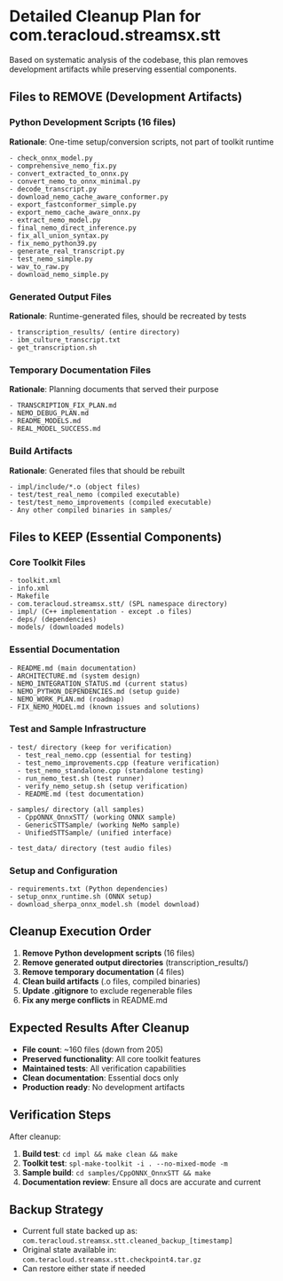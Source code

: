 # Detailed Cleanup Plan for com.teracloud.streamsx.stt

Based on systematic analysis of the codebase, this plan removes development artifacts while preserving essential components.

## Files to REMOVE (Development Artifacts)

### Python Development Scripts (16 files)
**Rationale**: One-time setup/conversion scripts, not part of toolkit runtime
```
- check_onnx_model.py
- comprehensive_nemo_fix.py
- convert_extracted_to_onnx.py
- convert_nemo_to_onnx_minimal.py
- decode_transcript.py
- download_nemo_cache_aware_conformer.py
- export_fastconformer_simple.py
- export_nemo_cache_aware_onnx.py
- extract_nemo_model.py
- final_nemo_direct_inference.py
- fix_all_union_syntax.py
- fix_nemo_python39.py
- generate_real_transcript.py
- test_nemo_simple.py
- wav_to_raw.py
- download_nemo_simple.py
```

### Generated Output Files
**Rationale**: Runtime-generated files, should be recreated by tests
```
- transcription_results/ (entire directory)
- ibm_culture_transcript.txt
- get_transcription.sh
```

### Temporary Documentation Files
**Rationale**: Planning documents that served their purpose
```
- TRANSCRIPTION_FIX_PLAN.md
- NEMO_DEBUG_PLAN.md
- README_MODELS.md
- REAL_MODEL_SUCCESS.md
```

### Build Artifacts
**Rationale**: Generated files that should be rebuilt
```
- impl/include/*.o (object files)
- test/test_real_nemo (compiled executable)
- test/test_nemo_improvements (compiled executable)
- Any other compiled binaries in samples/
```

## Files to KEEP (Essential Components)

### Core Toolkit Files
```
- toolkit.xml
- info.xml
- Makefile
- com.teracloud.streamsx.stt/ (SPL namespace directory)
- impl/ (C++ implementation - except .o files)
- deps/ (dependencies)
- models/ (downloaded models)
```

### Essential Documentation
```
- README.md (main documentation)
- ARCHITECTURE.md (system design)
- NEMO_INTEGRATION_STATUS.md (current status)
- NEMO_PYTHON_DEPENDENCIES.md (setup guide)
- NEMO_WORK_PLAN.md (roadmap)
- FIX_NEMO_MODEL.md (known issues and solutions)
```

### Test and Sample Infrastructure
```
- test/ directory (keep for verification)
  - test_real_nemo.cpp (essential for testing)
  - test_nemo_improvements.cpp (feature verification)
  - test_nemo_standalone.cpp (standalone testing)
  - run_nemo_test.sh (test runner)
  - verify_nemo_setup.sh (setup verification)
  - README.md (test documentation)

- samples/ directory (all samples)
  - CppONNX_OnnxSTT/ (working ONNX sample)
  - GenericSTTSample/ (working NeMo sample)
  - UnifiedSTTSample/ (unified interface)

- test_data/ directory (test audio files)
```

### Setup and Configuration
```
- requirements.txt (Python dependencies)
- setup_onnx_runtime.sh (ONNX setup)
- download_sherpa_onnx_model.sh (model download)
```

## Cleanup Execution Order

1. **Remove Python development scripts** (16 files)
2. **Remove generated output directories** (transcription_results/)
3. **Remove temporary documentation** (4 files)
4. **Clean build artifacts** (.o files, compiled binaries)
5. **Update .gitignore** to exclude regenerable files
6. **Fix any merge conflicts** in README.md

## Expected Results After Cleanup

- **File count**: ~160 files (down from 205)
- **Preserved functionality**: All core toolkit features
- **Maintained tests**: All verification capabilities
- **Clean documentation**: Essential docs only
- **Production ready**: No development artifacts

## Verification Steps

After cleanup:
1. **Build test**: `cd impl && make clean && make`
2. **Toolkit test**: `spl-make-toolkit -i . --no-mixed-mode -m`
3. **Sample build**: `cd samples/CppONNX_OnnxSTT && make`
4. **Documentation review**: Ensure all docs are accurate and current

## Backup Strategy

- Current full state backed up as: `com.teracloud.streamsx.stt.cleaned_backup_[timestamp]`
- Original state available in: `com.teracloud.streamsx.stt.checkpoint4.tar.gz`
- Can restore either state if needed
